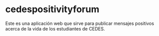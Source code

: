 # cedespositivityforum
Este es una aplicación web que sirve para publicar mensajes positivos acerca de la vida de los estudiantes de CEDES.
